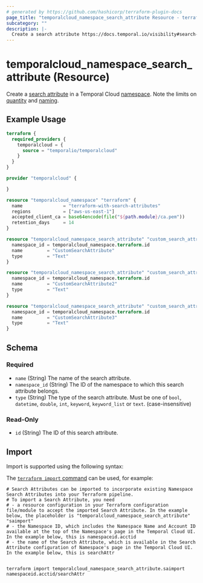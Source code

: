 ```yaml
---
# generated by https://github.com/hashicorp/terraform-plugin-docs
page_title: "temporalcloud_namespace_search_attribute Resource - terraform-provider-temporalcloud"
subcategory: ""
description: |-
  Create a search attribute https://docs.temporal.io/visibility#search-attribute in a Temporal Cloud namespace https://registry.terraform.io/providers/temporalio/temporalcloud/latest/docs/resources/namespace. Note the limits on quantity https://docs.temporal.io/cloud/limits#number-of-custom-search-attributes and naming https://docs.temporal.io/cloud/limits#custom-search-attribute-names.
---
```


# temporalcloud_namespace_search_attribute (Resource)

Create a [search attribute](https://docs.temporal.io/visibility#search-attribute) in a Temporal Cloud [namespace](https://registry.terraform.io/providers/temporalio/temporalcloud/latest/docs/resources/namespace). Note the limits on [quantity](https://docs.temporal.io/cloud/limits#number-of-custom-search-attributes) and [naming](https://docs.temporal.io/cloud/limits#custom-search-attribute-names).

## Example Usage

```terraform
terraform {
  required_providers {
    temporalcloud = {
      source = "temporalio/temporalcloud"
    }
  }
}

provider "temporalcloud" {

}

resource "temporalcloud_namespace" "terraform" {
  name               = "terraform-with-search-attributes"
  regions            = ["aws-us-east-1"]
  accepted_client_ca = base64encode(file("${path.module}/ca.pem"))
  retention_days     = 14
}

resource "temporalcloud_namespace_search_attribute" "custom_search_attribute" {
  namespace_id = temporalcloud_namespace.terraform.id
  name         = "CustomSearchAttribute"
  type         = "Text"
}

resource "temporalcloud_namespace_search_attribute" "custom_search_attribute2" {
  namespace_id = temporalcloud_namespace.terraform.id
  name         = "CustomSearchAttribute2"
  type         = "Text"
}

resource "temporalcloud_namespace_search_attribute" "custom_search_attribute3" {
  namespace_id = temporalcloud_namespace.terraform.id
  name         = "CustomSearchAttribute3"
  type         = "Text"
}
```

<!-- schema generated by tfplugindocs -->
## Schema

### Required

- `name` (String) The name of the search attribute.
- `namespace_id` (String) The ID of the namespace to which this search attribute belongs.
- `type` (String) The type of the search attribute. Must be one of `bool`, `datetime`, `double`, `int`, `keyword`, `keyword_list` or `text`. (case-insensitive)

### Read-Only

- `id` (String) The ID of this search attribute.

## Import

Import is supported using the following syntax:

The [`terraform import` command](https://developer.hashicorp.com/terraform/cli/commands/import) can be used, for example:

```shell
# Search Attributes can be imported to incorporate existing Namespace Search Attributes into your Terraform pipeline. 
# To import a Search Attribute, you need
# - a resource configuration in your Terraform configuration file/module to accept the imported Search Attribute. In the example below, the placeholder is "temporalcloud_namespace_search_attribute" "saimport"
# - the Namespace ID, which includes the Namespace Name and Account ID available at the top of the Namespace's page in the Temporal Cloud UI. In the example below, this is namespaceid.acctid
# - the name of the Search Attribute, which is available in the Search Attribute configuration of Namespace's page in the Temporal Cloud UI. In the example below, this is searchAttr


terraform import temporalcloud_namespace_search_attribute.saimport namespaceid.acctid/searchAttr
```
